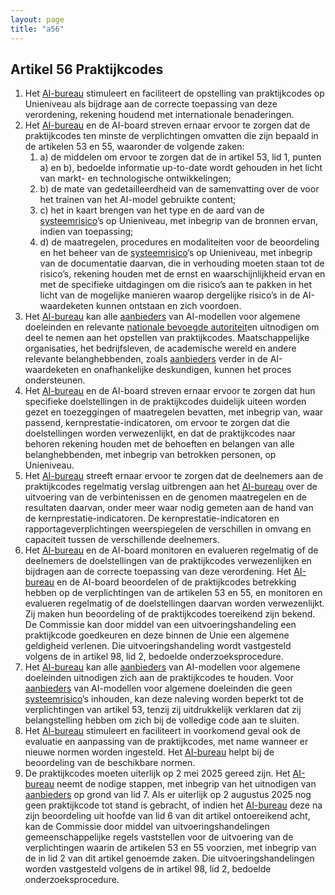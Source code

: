 ```yaml
---
layout: page
title: "a56"
---
```


## Artikel 56 Praktijkcodes

1. Het [AI-bureau](a3.md#^aibur) stimuleert en faciliteert de opstelling van praktijkcodes op Unieniveau als bijdrage aan de correcte toepassing van deze verordening, rekening houdend met internationale benaderingen.
2. Het [AI-bureau](a3.md#^aibur) en de AI-board streven ernaar ervoor te zorgen dat de praktijkcodes ten minste de verplichtingen omvatten die zijn bepaald in de artikelen 53 en 55, waaronder de volgende zaken:
	1. a) de middelen om ervoor te zorgen dat de in artikel 53, lid 1, punten a) en b), bedoelde informatie up-to-date wordt gehouden in het licht van markt- en technologische ontwikkelingen;
	2. b) de mate van gedetailleerdheid van de samenvatting over de voor het trainen van het AI-model gebruikte content;
	3. c) het in kaart brengen van het type en de aard van de [systeemrisico](a3.md#^sysrisk)’s op Unieniveau, met inbegrip van de bronnen ervan, indien van toepassing;
	4. d) de maatregelen, procedures en modaliteiten voor de beoordeling en het beheer van de [systeemrisico](a3.md#^sysrisk)’s op Unieniveau, met inbegrip van de documentatie daarvan, die in verhouding moeten staan tot de risico’s, rekening houden met de ernst en waarschijnlijkheid ervan en met de specifieke uitdagingen om die risico’s aan te pakken in het licht van de mogelijke manieren waarop dergelijke risico’s in de AI-waardeketen kunnen ontstaan en zich voordoen.
3. Het [AI-bureau](a3.md#^aibur) kan alle [aanbieders](a3.md#^aanbieder) van AI-modellen voor algemene doeleinden en relevante [nationale bevoegde autoriteit](a3.md#^natbau)en uitnodigen om deel te nemen aan het opstellen van praktijkcodes. Maatschappelijke organisaties, het bedrijfsleven, de academische wereld en andere relevante belanghebbenden, zoals [aanbieders](a3.md#^aanbieder) verder in de AI-waardeketen en onafhankelijke deskundigen, kunnen het proces ondersteunen.
4. Het [AI-bureau](a3.md#^aibur) en de AI-board streven ernaar ervoor te zorgen dat hun specifieke doelstellingen in de praktijkcodes duidelijk uiteen worden gezet en toezeggingen of maatregelen bevatten, met inbegrip van, waar passend, kernprestatie-indicatoren, om ervoor te zorgen dat die doelstellingen worden verwezenlijkt, en dat de praktijkcodes naar behoren rekening houden met de behoeften en belangen van alle belanghebbenden, met inbegrip van betrokken personen, op Unieniveau.
5. Het [AI-bureau](a3.md#^aibur) streeft ernaar ervoor te zorgen dat de deelnemers aan de praktijkcodes regelmatig verslag uitbrengen aan het [AI-bureau](a3.md#^aibur) over de uitvoering van de verbintenissen en de genomen maatregelen en de resultaten daarvan, onder meer waar nodig gemeten aan de hand van de kernprestatie-indicatoren. De kernprestatie-indicatoren en rapportageverplichtingen weerspiegelen de verschillen in omvang en capaciteit tussen de verschillende deelnemers.
6. Het [AI-bureau](a3.md#^aibur) en de AI-board monitoren en evalueren regelmatig of de deelnemers de doelstellingen van de praktijkcodes verwezenlijken en bijdragen aan de correcte toepassing van deze verordening. Het [AI-bureau](a3.md#^aibur) en de AI-board beoordelen of de praktijkcodes betrekking hebben op de verplichtingen van de artikelen 53 en 55, en monitoren en evalueren regelmatig of de doelstellingen daarvan worden verwezenlijkt. Zij maken hun beoordeling of de praktijkcodes toereikend zijn bekend.
   De Commissie kan door middel van een uitvoeringshandeling een praktijkcode goedkeuren en deze binnen de Unie een algemene geldigheid verlenen. Die uitvoeringshandeling wordt vastgesteld volgens de in artikel 98, lid 2, bedoelde onderzoeksprocedure.
7. Het [AI-bureau](a3.md#^aibur) kan alle [aanbieders](a3.md#^aanbieder) van AI-modellen voor algemene doeleinden uitnodigen zich aan de praktijkcodes te houden. Voor [aanbieders](a3.md#^aanbieder) van AI-modellen voor algemene doeleinden die geen [systeemrisico](a3.md#^sysrisk)’s inhouden, kan deze naleving worden beperkt tot de verplichtingen van artikel 53, tenzij zij uitdrukkelijk verklaren dat zij belangstelling hebben om zich bij de volledige code aan te sluiten.
8. Het [AI-bureau](a3.md#^aibur) stimuleert en faciliteert in voorkomend geval ook de evaluatie en aanpassing van de praktijkcodes, met name wanneer er nieuwe normen worden ingesteld. Het [AI-bureau](a3.md#^aibur) helpt bij de beoordeling van de beschikbare normen.
9. De praktijkcodes moeten uiterlijk op 2 mei 2025 gereed zijn. Het [AI-bureau](a3.md#^aibur) neemt de nodige stappen, met inbegrip van het uitnodigen van [aanbieders](a3.md#^aanbieder) op grond van lid 7.
   Als er uiterlijk op 2 augustus 2025 nog geen praktijkcode tot stand is gebracht, of indien het [AI-bureau](a3.md#^aibur) deze na zijn beoordeling uit hoofde van lid 6 van dit artikel ontoereikend acht, kan de Commissie door middel van uitvoeringshandelingen gemeenschappelijke regels vaststellen voor de uitvoering van de verplichtingen waarin de artikelen 53 en 55 voorzien, met inbegrip van de in lid 2 van dit artikel genoemde zaken. Die uitvoeringshandelingen worden vastgesteld volgens de in artikel 98, lid 2, bedoelde onderzoeksprocedure.